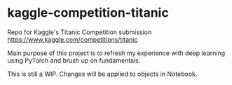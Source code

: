 # kaggle-competition-titanic
Repo for Kaggle's Titanic Competition submission https://www.kaggle.com/competitions/titanic

Main purpose of this project is to refresh my experience with deep learning using PyTorch and brush up on fundamentals.

This is still a WIP. Changes will be applied to objects in Notebook.
